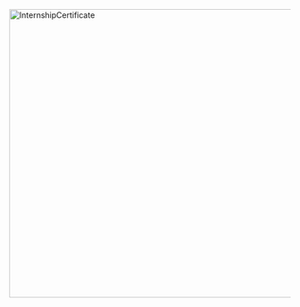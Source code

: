 
<img width="517" alt="InternshipCertificate" src="https://github.com/anshikabajpai23/anshikabajpai23.github.io/assets/40437600/d219f7f0-6478-4217-b1fd-d11e69e40d23">

